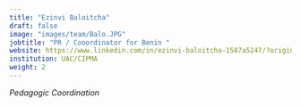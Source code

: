 ```yaml
---
title: "Ezinvi Baloitcha"
draft: false
image: "images/team/Balo.JPG"
jobtitle: "PR / Cooordinator for Benin "
website: https://www.linkedin.com/in/ezinvi-baloitcha-1587a5247/?original_referer=https%3A%2F%2Fwww%2Egoogle%2Ecom%2F&originalSubdomain=bj
institution: UAC/CIPMA
weight: 2
---
```

_Pedagogic Coordination_

